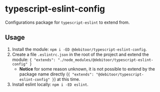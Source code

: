 # typescript-eslint-config

Configurations package for `typescript-eslint` to extend from.

## Usage

1. Install the module: `npm i -ED @debitoor/typescript-eslint-config`.
2. Create a file `.eslintrc.json` in the root of the project and extend the module: `{ "extends": "./node_modules/@debitoor/typescript-eslint-config" }`
	* **Notice** for some reason unknown, it is not possible to extend by the package name directly (`{ "extends": "@debitoor/typescript-eslint-config" }`) at this time.
3. Install eslint locally: `npm i -ED eslint`.
